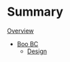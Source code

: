 # Summary

[Overview](./overview.md)

- [Boo BC](./boo-bc/index.md)
  - [Design](./boo-bc/01-design.md)
